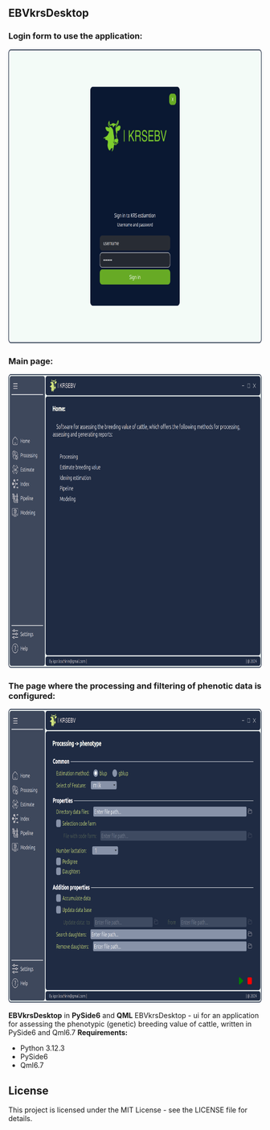 ## EBVkrsDesktop
### Login form to use the application:

<p align="center">
  <img width="807" height="584" src="./docs/InputPage.png">
</p>

### Main page:
<p align="center">
  <img width="807" height="584" src="./docs/homePage.png">
</p>

### The page where the processing and filtering of phenotic data is configured:
<p align="center">
  <img width="807" height="584" src="./docs/procPhenoPage.png">
</p>

**EBVkrsDesktop** in **PySide6** and **QML**
EBVkrsDesktop - ui for an application for assessing the phenotypic (genetic) breeding value of cattle, written in PySide6 and Qml6.7
**Requirements:**
- Python 3.12.3
- PySide6
- Qml6.7

## License
This project is licensed under the MIT License - see the 
LICENSE file for details.
